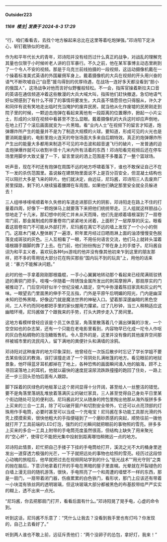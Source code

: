 ﻿
*****

####  Outsider223  
##### 116#         楼主| 发表于 2024-8-3 17:29

“行，咱们看看去，去找个地方躲起来总比在这里等着吃炮弹强。”邓诗阳下定决心，斩钉截铁似的地说。

作为和平年代长大的青年，邓诗阳并没有经历过什么真正的战争，对战乱的理解充其量也仅限于小时候听老人讲的日军暴行。不久之前，他在某军事博主动态里刷到了一个令人不安的视频。那是于乌克兰前线拍摄的一段视频，这运动摄像机戴在一个操着标准美式英语的外国雇佣军身上。戴着摄像机的大兵在视频的开头用兴奋的语气不断吹嘘自己“自愿”援乌得到的优厚待遇，在战场一连好多天都没看到“胆小的俄国人”，这场战争对他而言好似野餐般轻松。不一会，指挥官操着斯拉夫口音的英语在通信频道冲着这些散漫的大兵大喊大叫，指挥他们赶快撤退，急切地语气好似预感到了有什么不得了的事情将要发生。大兵虽不情愿但也只得服从，许久才和同伴有说有笑地走出临时充当掩护的废弃民房。就当他从化作废墟的民房刚走到院子里的时候，一颗迫击炮弹在看起来离他有一段距离的位置爆炸，掀起一小片尘土，形成的火球在视频中看甚至不怎么显眼。戴着摄像机的大兵这时却应声倒地，在地上打了个滚后画面就变为一片黑暗。看“业内人士”在视频下的留言才知道，炮弹爆炸所产生的能量并不是为了制造大规模的火球。要知道，形成可见的火光也是要消耗能量的，电影里炮火连天的夸张场面大多来自后期特效。真正的炮弹爆炸所产生出的能量大多都用来制造不可见的冲击波和超音速飞行的破片，一发普通的迫击炮弹爆炸就可以收割半径十几米内所有活着的东西！邓诗阳看完视频后还在停车场里用脚步大致丈量了一下，留言里说的洒上范围差不多覆盖了一整个篮球场。

听声音，现在不时还有炮弹在周围不远的地方呼啸着落下，谁也不敢保证自己不在下一发的杀伤范围里。虽说躲在建筑物里面说不上是百分百安全，但混凝土结构也可以阻拦大多是飞来的碎片。他们就决定，由远征，尼玛酱，邓诗阳三人去废弃厂房里探路，剩下的人继续猫着腰蹲在车周围，如果他们确定那里安全就全员躲进去！

三人组哆哆嗦嗦顺着年久失修的车道走进那巨大的阴影，邓诗阳走在路上不住的打量着四周，好像下一颗炮弹马上就要落下来把他们统统带走。三人组就这样胆战心惊地走了十几米，那幻想中的死亡并未从天而降，他们先是顺着墙根溜到了一扇卷帘门前，那金属制成的厚重卷帘门紧紧地关闭着，上面积了一层厚厚的灰尘。眼看着这扇卷帘门不可能从外部打开，尼玛酱在离它不远的墙上发现了一个小小的侧门。这扇木门被人整体刷了一遍漆，积年累月经过日晒雨淋上面的油漆慢慢变色脱落变成斑驳的灰色。三人互相看了一眼，不用任何语言交流，他们马上就转头溜着墙根蹑手蹑脚的靠了上去。在门前，他们纷纷掏出了带在身上的手搂子。尼玛酱自诩为和平主义者，喜欢玩各种fps游戏的他并没有像其他初来乍到这里的朋友那样，把不多的零用钱大部分花在购买那些“国内玩不到的玩具”上，用他的话来说：“暴力不能解决问题。”

此时的他一手拿着刚刚那根撬棍，一手小心翼翼地转动那个看起来已经爬满斑驳锈迹的黄铜门把手。吱嘎～伴随着一阵锈蚀金属所发出的刺耳摩擦声，那扇厚实的门被推动了。门后空间好似半个世纪没被人踏足，空气中弥漫着陈旧家具和灰尘的气味。一眼望去门里面黑的伸手不见五指，门外是平原午后明媚的阳光，门内是幽深未知的恐怖黑暗，好像这门就是魔法世界的神秘入口。望着那深邃幽暗的黑色空间，三人不约而同地都把手里的家伙握用力攥紧。过了几秒钟，当三人稍稍适应这幽暗环境，尼玛酱做了个跟我来的手势，打头大跨步走入了房间里。

这地方看模样曾经应该是个员工休息室，角落里散落着几个漏出弹簧的沙发，一个空空如也的杂志架，还有一个只能在老电影里看到，内容物早已化成一坨令人作呕的灰白色粘稠物的泡泡糖贩售机。令人意外的是，这里并没有像的其他废弃空间那样被城市里的流民闯入，留下满地的粪便针头和满墙的涂鸦。

邓诗阳对这种废弃的地方印象深刻，他曾经在一次饭后散步时忘记了学长学姐不要去某些街区的教诲，误打误撞走进了一个背阴处扎满帐篷的地方。看见眼前的地狱景象，他吓得蓝牙耳机都掉在了地上，各种恐怖的画面瞬间涌入他的脑海，顾不上寻回滚落地上的耳机，他就以最快的速度屁滚尿流跌跌撞撞的跑回了住处，一路上还一步三回头恐怕后面有人跟踪。

脚下踩着的灰绿色的地板革让这个房间显得十分开阔，甚至给人一丝整洁的错觉。要不是角落里落胡乱堆放着落满灰尘的破烂家具，三人甚至觉得自己身处平日里某个街边随处可见的便利店。尼玛酱此时又从随身的挎包里掏出他那从海外版拼多多上买来的三合一工具，除了可以破开窗户和切割安全带外，它还可以点亮顶部的灯珠用作手电筒，必要时甚至可以当成一个充电宝！尼玛酱在多功能工具那光滑的外壳上摸摸索索，很快他粗大的手指便碰到了一个磨砂质感的突起，顺势往前一拨他就打开了工具前端的LED灯泡，强烈的灯光瞬间就把眼前的事物照的雪亮。拼多多上买来的多合一工具上附带的手电筒亮度虽然很高，但结构上缺失了用来聚光的“空心杯”，使得它不能把光集中投射到距离哪怕稍微远一点的地方。

邓诗阳此情景，赶忙把自己手搂子下挂的手电筒给打开，溪流之光不大的桶身里迸发出一道穿透力极强的光芒，一下子就把远处的事物也给照的雪亮。经历过这段惊心动魄的旅程后，他早就把过去在视频网站学到的什么“低光战术”“用光守则”之类的抛在脑后，下意识地拿着打开的手电在黑暗的屋子里直幌。光晕就在开裂褪色的白墙上漫无目的随机游荡，很快，手电照亮了一个和周遭的墙壁不一样的东西，那是一扇门，一扇带着闭门器，伤痕累累的白色铁门，看形状，那门上应该还有带着一小块混有铁丝网的透明玻璃，但这块玻璃大部分都被黑色的布基胶带给严严实实的糊上，透不出来一点光。

“尼玛酱，你去把那扇门打开，看看后面有什么。”邓诗阳晃了晃手电，心虚的命令到。

听到这话，尼玛酱不乐意了：“凭什么让我去？没看到我手里也有灯吗？你发现的，自己上去看好了。”

听到两人谁也不敢上前，远征斥责他们：“两个没卵子的怂包，拿好灯，我来！”


